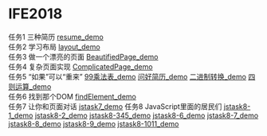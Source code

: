 # IFE2018
任务1 三种简历
 [resume_demo](https://levinharris.github.io/IFE2018/Resume/resume.html)   
任务2 学习布局
 [layout_demo](https://levinharris.github.io/IFE2018/Layout/layout.html)   
任务3 做一个漂亮的页面
 [BeautifiedPage_demo](https://levinharris.github.io/IFE2018/Beautifiedpage/beautifiedpage.html)   
任务4 复杂页面实现
 [ComplicatedPage_demo](https://levinharris.github.io/IFE2018/ComplicatedPage/complicatedpage.html)  
任务5 “如果”可以“重来”
 [99乘法表_demo](https://levinharris.github.io/IFE2018/FirstJS/99multiplicationTable.html)  [问好简历_demo](https://levinharris.github.io/IFE2018/FirstJS/greetingResume.html)  [二进制转换_demo](https://levinharris.github.io/IFE2018/FirstJS/ConvertToBinarySystem.html)  [四则运算_demo](https://levinharris.github.io/IFE2018/FirstJS/arithmetic.html)  
 任务6 找到那个DOM
 [findElement_demo](https://levinharris.github.io/IFE2018/FirstJS/findElement.html)  
 任务7 让你和页面对话
 [jstask7_demo](https://levinharris.github.io/IFE2018/JStask7/JStask7.html)
  任务8 JavaScript里面的居民们
 [jstask8-1_demo](https://levinharris.github.io/IFE2018/JStask8/JStask8-1.html)  [jstask8-2_demo](https://levinharris.github.io/IFE2018/JStask8/JStask8-2.html)  [jstask8-345_demo](https://levinharris.github.io/IFE2018/JStask8/JStask8-345.html)  [jstask8-6_demo](https://levinharris.github.io/IFE2018/JStask8/JStask8-6.html)  [jstask8-7_demo](https://levinharris.github.io/IFE2018/JStask8/JStask8-7.html)  [jstask8-8_demo](https://levinharris.github.io/IFE2018/JStask8/JStask8-8.html)  [jstask8-9_demo](https://levinharris.github.io/IFE2018/JStask8/JStask8-9.html)  [jstask8-1011_demo](https://levinharris.github.io/IFE2018/JStask8/JStask8-1011.html)